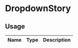 <!-- 
This is an auto-generated markdown. 
You can change it in "stories/DropdownStory.tsx" and run build:docs to update this file.
-->
# DropdownStory

## Usage
| Name        | Type           | Description  |
| ----------- |:--------------:| ------------:|

